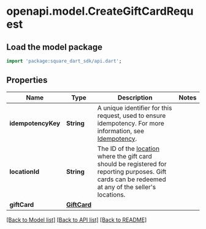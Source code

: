 # openapi.model.CreateGiftCardRequest

## Load the model package
```dart
import 'package:square_dart_sdk/api.dart';
```

## Properties
Name | Type | Description | Notes
------------ | ------------- | ------------- | -------------
**idempotencyKey** | **String** | A unique identifier for this request, used to ensure idempotency. For more information,  see [Idempotency](https://developer.squareup.com/docs/build-basics/common-api-patterns/idempotency). | 
**locationId** | **String** | The ID of the [location](https://developer.squareup.com/reference/square_2023-12-13/objects/Location) where the gift card should be registered for  reporting purposes. Gift cards can be redeemed at any of the seller's locations. | 
**giftCard** | [**GiftCard**](GiftCard.md) |  | 

[[Back to Model list]](../README.md#documentation-for-models) [[Back to API list]](../README.md#documentation-for-api-endpoints) [[Back to README]](../README.md)


